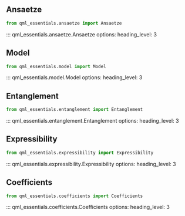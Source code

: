 ## Ansaetze

```python
from qml_essentials.ansaetze import Ansaetze
```

::: qml_essentials.ansaetze.Ansaetze
    options:
      heading_level: 3

## Model

```python
from qml_essentials.model import Model
```

::: qml_essentials.model.Model
    options:
      heading_level: 3

## Entanglement

```python
from qml_essentials.entanglement import Entanglement
```

::: qml_essentials.entanglement.Entanglement
    options:
      heading_level: 3

## Expressibility

```python
from qml_essentials.expressibility import Expressibility
```

::: qml_essentials.expressibility.Expressibility
    options:
      heading_level: 3

## Coefficients

```python
from qml_essentials.coefficients import Coefficients
```

::: qml_essentials.coefficients.Coefficients
    options:
      heading_level: 3